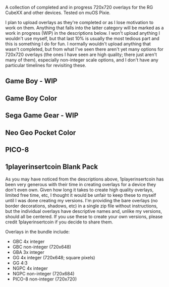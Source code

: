 A collection of completed and in progress 720x720 overlays for the RG CubeXX and other devices. Tested on muOS Pixie.

I plan to upload overlays as they're completed or as I lose motivation to work on them. Anything that falls into the latter category will be marked as a work in progress (WIP) in the descriptions below. I won't upload anything I wouldn't use myself, but that last 10% is usually the most tedious part and this is something I do for fun. I normally wouldn't upload anything that wasn't completed, but from what I've seen there aren't yet many options for 720x720 overlays (the ones I have seen are high quality; there just aren't many of them), especially non-integer scale options, and I don't have any particular timelines for revisiting these.

## Game Boy - WIP

## Game Boy Color

## Sega Game Gear - WIP

## Neo Geo Pocket Color

## PICO-8

## 1playerinsertcoin Blank Pack
As you may have noticed from the descriptions above, 1playerinsertcoin has been very generous with their time in creating overlays for a device they don't even own. Given how long it takes to create high quality overlays, limited free time, etc, I thought it would be unfair to keep these to myself until I was done creating my versions. I'm providing the bare overlays (no border decorations, shadows, etc) in a single zip file without instructions, but the individual overlays have descriptive names and, unlike my versions, should all be centered. If you use these to create your own versions, please credit 1playerinsertcoin if you decide to share them.

Overlays in the bundle include:
- GBC 4x integer
- GBC non-integer (720x648)
- GBA 3x integer
- GG 4x integer (720x648; square pixels)
- GG 4:3
- NGPC 4x integer
- NGPC non-integer (720x684)
- PICO-8 non-integer (720x720)

